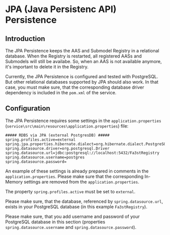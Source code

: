 # JPA (Java Persistenc API) Persistence

## Introduction

The JPA Persistence keeps the AAS and Submodel Registry in a relational database. When the Registry is restarted, all registered AASs and Submodels will still be availabe. So, when an AAS is not available anymore, it's important to delete it in the Registry.

Currently, the JPA Persistence is configured and tested with PostgreSQL. But other relational databases supported by JPA should also work.
In that case, you must make sure, that the corresponding database driver dependency is included in the `pom.xml` of the service.

## Configuration

The JPA Persistence requires some settings in the `application.properties` (`service\src\main\resources\application.properties`) file:

```properties
##### RDBS via JPA (external PostgresDB) #####
spring.profiles.active=external
spring.jpa.properties.hibernate.dialect=org.hibernate.dialect.PostgreSQLDialect
spring.datasource.driver=org.postgresql.Driver
spring.datasource.url=jdbc:postgresql://localhost:5432/Fa3stRegistry
spring.datasource.username=postgres
spring.datasource.password=
```

An example of these settings is already prepared in comments in the `application.properties`. Please make sure that the corresponding In-Memory settings are removed from the `application.properties`.

The property `spring.profiles.active` must be set to `external`.

Please make sure, that the database, referenced by `spring.datasource.url`, exists in your PostgreSQL database (in this example `Fa3stRegistry`).

Please make sure, that you add username and password of your PostgreSQL database in this section (properties `spring.datasource.username` and `spring.datasource.password`).
